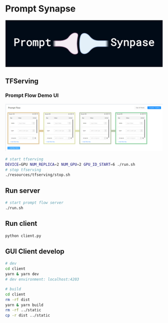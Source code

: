 # Prompt Synapse
![synapse](./logo.jpg)
## TFServing

### Prompt Flow Demo UI
![ui](./prompt_ui.png)
```bash
# start tfserving
DEVICE=GPU NUM_REPLICA=2 NUM_GPU=2 GPU_ID_START=6 ./run.sh
# stop tfserving
./resources/tfserving/stop.sh

```

## Run server
```bash
# start prompt flow server
./run.sh
```

## Run client
```bash
python client.py
```

## GUI Client develop

```bash
# dev
cd client
yarn & yarn dev
# dev environment: localhost:4203
```

```bash
# build
cd client
rm -rf dist
yarn & yarn build
rm -rf ../static
cp -r dist ../static
```
